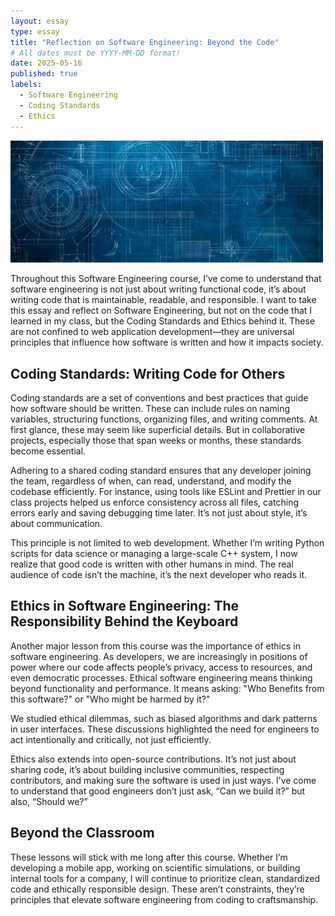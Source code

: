 ```yaml
---
layout: essay
type: essay
title: "Reflection on Software Engineering: Beyond the Code"
# All dates must be YYYY-MM-DD format!
date: 2025-05-16
published: true
labels:
  - Software Engineering
  - Coding Standards
  - Ethics 
---
```


<img width="500px" class="rounded float-start pe-4" src="../img/abstract-technological-blueprint-design-with-blue-background-intricate-patterns_843131-25841.jpg">

Throughout this Software Engineering course, I’ve come to understand that software engineering is not just about writing functional code, it’s about writing code that is maintainable, readable, and responsible. I want to take this essay and reflect on Software Engineering, but not on the code that I learned in my class, but the Coding Standards and Ethics behind it. These are not confined to web application development—they are universal principles that influence how software is written and how it impacts society.

## Coding Standards: Writing Code for Others

Coding standards are a set of conventions and best practices that guide how software should be written. These can include rules on naming variables, structuring functions, organizing files, and writing comments. At first glance, these may seem like superficial details. But in collaborative projects, especially those that span weeks or months, these standards become essential.

Adhering to a shared coding standard ensures that any developer joining the team, regardless of when, can read, understand, and modify the codebase efficiently. For instance, using tools like ESLint and Prettier in our class projects helped us enforce consistency across all files, catching errors early and saving debugging time later. It’s not just about style, it’s about communication.

This principle is not limited to web development. Whether I’m writing Python scripts for data science or managing a large-scale C++ system, I now realize that good code is written with other humans in mind. The real audience of code isn’t the machine, it’s the next developer who reads it.


## Ethics in Software Engineering: The Responsibility Behind the Keyboard

Another major lesson from this course was the importance of ethics in software engineering. As developers, we are increasingly in positions of power where our code affects people’s privacy, access to resources, and even democratic processes. Ethical software engineering means thinking beyond functionality and performance. It means asking: "Who Benefits from this software?" or "Who might be harmed by it?"

We studied ethical dilemmas, such as biased algorithms and dark patterns in user interfaces. These discussions highlighted the need for engineers to act intentionally and critically, not just efficiently.

Ethics also extends into open-source contributions. It’s not just about sharing code, it’s about building inclusive communities, respecting contributors, and making sure the software is used in just ways. I’ve come to understand that good engineers don’t just ask, “Can we build it?” but also, “Should we?”

## Beyond the Classroom

These lessons will stick with me long after this course. Whether I’m developing a mobile app, working on scientific simulations, or building internal tools for a company, I will continue to prioritize clean, standardized code and ethically responsible design. These aren’t constraints, they’re principles that elevate software engineering from coding to craftsmanship.
